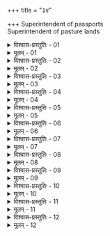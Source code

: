+++
title = "३४"

+++
Superintendent of passports  
  Superintendent of pasture lands  

<details><summary>विश्वास-प्रस्तुतिः - 01</summary>

01 मुद्राऽध्यक्षो मुद्रां माषकेण दद्यात्
</details>

<details><summary>मूलम् - 01</summary>

01 मुद्राऽध्यक्षो मुद्रां माषकेण दद्यात्
</details>

<details><summary>विश्वास-प्रस्तुतिः - 02</summary>

02 स-मुद्रो जनपदं प्रवेष्टुं निष्क्रमितुं वा लभेत
</details>

<details><summary>मूलम् - 02</summary>

02 स-मुद्रो जनपदं प्रवेष्टुं निष्क्रमितुं वा लभेत
</details>

<details><summary>विश्वास-प्रस्तुतिः - 03</summary>

03 द्वादशपणं अमुद्रो जानपदो दद्यात्
</details>

<details><summary>मूलम् - 03</summary>

03 द्वादशपणं अमुद्रो जानपदो दद्यात्
</details>

<details><summary>विश्वास-प्रस्तुतिः - 04</summary>

04 कूटमुद्रायां पूर्वः साहसदण्डः तिरोजनपदस्य उत्तमः
</details>

<details><summary>मूलम् - 04</summary>

04 कूटमुद्रायां पूर्वः साहसदण्डः तिरोजनपदस्य उत्तमः
</details>

<details><summary>विश्वास-प्रस्तुतिः - 05</summary>

05 विवीताध्यक्षो मुद्रां पश्येत्
</details>

<details><summary>मूलम् - 05</summary>

05 विवीताध्यक्षो मुद्रां पश्येत्
</details>

<details><summary>विश्वास-प्रस्तुतिः - 06</summary>

06 ग्रामान्तरेषु च विवीतं स्थापयेत्
</details>

<details><summary>मूलम् - 06</summary>

06 ग्रामान्तरेषु च विवीतं स्थापयेत्
</details>

<details><summary>विश्वास-प्रस्तुतिः - 07</summary>

07 चोरव्यालभयान्निम्नारण्यानि शोधयेत्
</details>

<details><summary>मूलम् - 07</summary>

07 चोरव्यालभयान्निम्नारण्यानि शोधयेत्
</details>

<details><summary>विश्वास-प्रस्तुतिः - 08</summary>

08 अनुदके कूपसेतुबन्ध उत्सान् स्थापयेत्, पुष्पफलवाटांश्च
</details>

<details><summary>मूलम् - 08</summary>

08 अनुदके कूपसेतुबन्ध उत्सान् स्थापयेत्, पुष्पफलवाटांश्च
</details>

<details><summary>विश्वास-प्रस्तुतिः - 09</summary>

09 लुब्धकश्वगणिनः परिव्रजेयुररण्यानि
</details>

<details><summary>मूलम् - 09</summary>

09 लुब्धकश्वगणिनः परिव्रजेयुररण्यानि
</details>

<details><summary>विश्वास-प्रस्तुतिः - 10</summary>

10 तस्करामित्राभ्यागमे शङ्खदुन्दुभिशब्दं अग्राह्याः कुर्युः शैलवृक्षाधिरूढा वा शीघ्रवाहना वा
</details>

<details><summary>मूलम् - 10</summary>

10 तस्करामित्राभ्यागमे शङ्खदुन्दुभिशब्दं अग्राह्याः कुर्युः शैलवृक्षाधिरूढा वा शीघ्रवाहना वा
</details>

<details><summary>विश्वास-प्रस्तुतिः - 11</summary>

11 अमित्राटवीसञ्चारं च राज्ञो गृहकपोतैर्मुद्रायुक्तैर्हारयेत्, धूमाग्निपरम्परया वा
</details>

<details><summary>मूलम् - 11</summary>

11 अमित्राटवीसञ्चारं च राज्ञो गृहकपोतैर्मुद्रायुक्तैर्हारयेत्, धूमाग्निपरम्परया वा
</details>

<details><summary>विश्वास-प्रस्तुतिः - 12</summary>

12ab द्रव्यहस्तिवनाजीवं वर्तनीं चोररक्षणम् ।  
12chd सार्थातिवाह्यं गोरक्ष्यं व्यवहारं च कारयेत्  (इति)
</details>

<details><summary>मूलम् - 12</summary>

12ab द्रव्यहस्तिवनाजीवं वर्तनीं चोररक्षणम् ।  
12chd सार्थातिवाह्यं गोरक्ष्यं व्यवहारं च कारयेत्  (इति)
</details>
